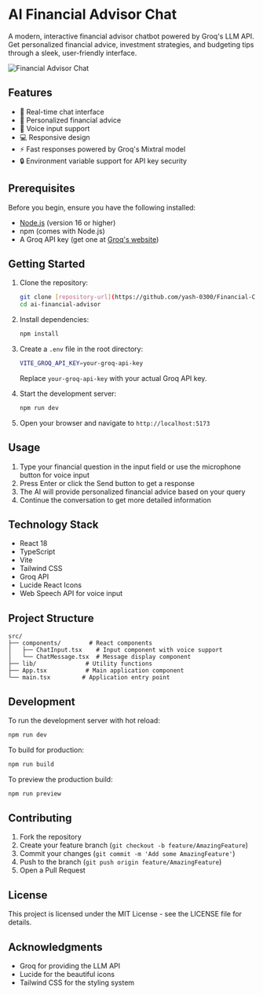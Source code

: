 # AI Financial Advisor Chat

A modern, interactive financial advisor chatbot powered by Groq's LLM API. Get personalized financial advice, investment strategies, and budgeting tips through a sleek, user-friendly interface.

![Financial Advisor Chat](https://images.unsplash.com/photo-1579621970563-ebec7560ff3e?auto=format&fit=crop&q=80&w=1200)

## Features

- 💬 Real-time chat interface
- 🎯 Personalized financial advice
- 🎤 Voice input support
- 💻 Responsive design
- ⚡ Fast responses powered by Groq's Mixtral model
- 🔒 Environment variable support for API key security

## Prerequisites

Before you begin, ensure you have the following installed:
- [Node.js](https://nodejs.org/) (version 16 or higher)
- npm (comes with Node.js)
- A Groq API key (get one at [Groq's website](https://groq.com))

## Getting Started

1. Clone the repository:
   ```bash
   git clone [repository-url](https://github.com/yash-0300/Financial-Chatbot)
   cd ai-financial-advisor
   ```

2. Install dependencies:
   ```bash
   npm install
   ```

3. Create a `.env` file in the root directory:
   ```bash
   VITE_GROQ_API_KEY=your-groq-api-key
   ```
   Replace `your-groq-api-key` with your actual Groq API key.

4. Start the development server:
   ```bash
   npm run dev
   ```

5. Open your browser and navigate to `http://localhost:5173`

## Usage

1. Type your financial question in the input field or use the microphone button for voice input
2. Press Enter or click the Send button to get a response
3. The AI will provide personalized financial advice based on your query
4. Continue the conversation to get more detailed information

## Technology Stack

- React 18
- TypeScript
- Vite
- Tailwind CSS
- Groq API
- Lucide React Icons
- Web Speech API for voice input

## Project Structure

```
src/
├── components/        # React components
│   ├── ChatInput.tsx    # Input component with voice support
│   └── ChatMessage.tsx  # Message display component
├── lib/              # Utility functions
├── App.tsx           # Main application component
└── main.tsx         # Application entry point
```

## Development

To run the development server with hot reload:
```bash
npm run dev
```

To build for production:
```bash
npm run build
```

To preview the production build:
```bash
npm run preview
```

## Contributing

1. Fork the repository
2. Create your feature branch (`git checkout -b feature/AmazingFeature`)
3. Commit your changes (`git commit -m 'Add some AmazingFeature'`)
4. Push to the branch (`git push origin feature/AmazingFeature`)
5. Open a Pull Request

## License

This project is licensed under the MIT License - see the LICENSE file for details.

## Acknowledgments

- Groq for providing the LLM API
- Lucide for the beautiful icons
- Tailwind CSS for the styling system
